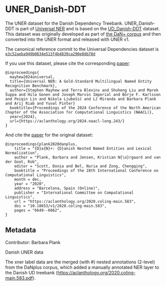 # UNER_Danish-DDT

The UNER dataset for the Danish Dependency Treebank. UNER_Danish-DDT is part of [Universal NER](https://www.universalner.org/) and is based on the [UD_Danish-DDT](https://github.com/UniversalDependencies/UD_Danish-DDT) dataset. This dataset was originally developed as part of [the DaN+ corpus](https://github.com/bplank/DaNplus) and then converted into the UNER format and released with UNER v1.

The canonical reference commit to the Universal Dependencies dataset is [`e3c52aeba949b0634e513f4b4839ca290e0db78d`](https://github.com/UniversalDependencies/UD_Danish-DDT/tree/e3c52aeba949b0634e513f4b4839ca290e0db78d)

If you use this dataset, please cite the corresponding [paper](https://aclanthology.org/2024.naacl-long.243/):
```
@inproceedings{
  mayhew2024universal,
  title={Universal NER: A Gold-Standard Multilingual Named Entity Recognition Benchmark},
  author={Stephen Mayhew and Terra Blevins and Shuheng Liu and Marek Šuppa and Hila Gonen and Joseph Marvin Imperial and Börje F. Karlsson and Peiqin Lin and Nikola Ljubešić and LJ Miranda and Barbara Plank and Arij Riab and Yuval Pinter}
  booktitle={Proceedings of the 2024 Conference of the North American Chapter of the Association for Computational Linguistics (NAACL)},
  year={2024},
  url={https://aclanthology.org/2024.naacl-long.243/}
}
```

And cite the [paper](https://aclanthology.org/2020.coling-main.583/) for the original dataset: 
```
@inproceedings{plank2020danplus,
    title = "{D}a{N}+: {D}anish Nested Named Entities and Lexical Normalization",
    author = "Plank, Barbara and Jensen, Kristian N{\o}rgaard and van der Goot, Rob",
    editor = "Scott, Donia and Bel, Nuria and Zong, Chengqing",
    booktitle = "Proceedings of the 28th International Conference on Computational Linguistics",
    month = dec,
    year = "2020",
    address = "Barcelona, Spain (Online)",
    publisher = "International Committee on Computational Linguistics",
    url = "https://aclanthology.org/2020.coling-main.583",
    doi = "10.18653/v1/2020.coling-main.583",
    pages = "6649--6662",
}
```

## Metadata

Contributor: Barbara Plank

Danish UNER data

The xner label data are the merged (with #) nested annotations (2-level) from the DaNplus corpus, which added a manually annotated NER layer to the Danish UD treebank (https://aclanthology.org/2020.coling-main.583.pdf). 
